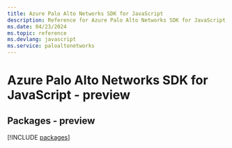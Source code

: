 ```yaml
---
title: Azure Palo Alto Networks SDK for JavaScript
description: Reference for Azure Palo Alto Networks SDK for JavaScript
ms.date: 04/23/2024
ms.topic: reference
ms.devlang: javascript
ms.service: paloaltonetworks
---
```

# Azure Palo Alto Networks SDK for JavaScript - preview
## Packages - preview
[!INCLUDE [packages](palo-alto-networks-index.md)]